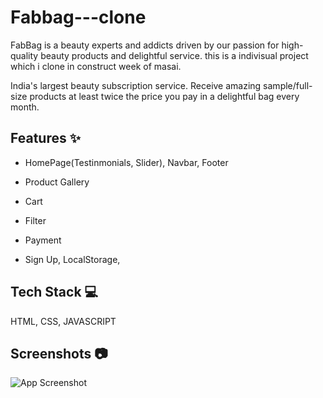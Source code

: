 # Fabbag---clone
FabBag is a  beauty experts and addicts driven by our passion for high-quality beauty products and delightful service. this is a indivisual project  which i clone in construct week of masai.

India's largest beauty subscription service. Receive amazing sample/full-size products at least twice the price you pay in a delightful bag every month.


## Features ✨

- HomePage(Testinmonials, Slider), Navbar, Footer

- Product Gallery

- Cart

- Filter

- Payment

- Sign Up, LocalStorage,

## Tech Stack 💻

HTML, CSS, JAVASCRIPT

## Screenshots 📷

![App Screenshot](https://imgur.com/fz9oF44)



